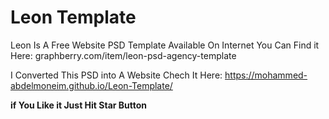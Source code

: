 # Leon Template
Leon Is A Free Website PSD Template Available On Internet You Can Find it Here: graphberry.com/item/leon-psd-agency-template

I Converted This PSD into A Website Chech It Here: https://mohammed-abdelmoneim.github.io/Leon-Template/

**if You Like it Just Hit Star Button**
